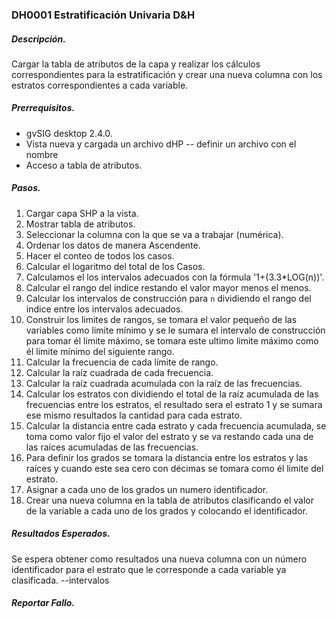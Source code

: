 ### DH0001 Estratificación Univaria D&H
##### Descripción.
Cargar la tabla de atributos de la capa y realizar los cálculos correspondientes para la estratificación y crear una nueva columna con los estratos correspondientes a cada variable.


##### Prerrequisitos.
+ gvSIG desktop 2.4.0.
+ Vista nueva y cargada un archivo dHP  -- definir un archivo con el nombre 
+ Acceso a tabla de atributos.


##### Pasos.
1. Cargar capa SHP a la vista.
2. Mostrar tabla de atributos.
3. Seleccionar la columna con la que se va a trabajar (numérica).
4. Ordenar los datos de manera Ascendente.
5. Hacer el conteo de todos los casos.
6. Calcular el logaritmo del total de los Casos.
7. Calculamos el los intervalos adecuados con la fórmula '1+(3.3*LOG(n))'.
8. Calcular el rango del indice restando el valor mayor menos el menos.
9. Calcular los intervalos de construcción para `n` dividiendo el rango del indice entre los intervalos adecuados.
10. Construir los limites de rangos, se tomara el valor pequeño de las variables como limite mínimo y se le sumara el intervalo de construcción para tomar él limite máximo, se tomara este ultimo limite máximo como él limite mínimo del siguiente rango.
11. Calcular la frecuencia de cada límite de rango.
12. Calcular la raíz cuadrada de cada frecuencia.
13. Calcular la raíz cuadrada acumulada con la raíz de las frecuencias.
14. Calcular los estratos con dividiendo el total de la raíz acumulada de las frecuencias entre los estratos, el resultado sera el estrato 1 y se sumara ese mismo resultados la cantidad para cada estrato.
15. Calcular la distancia entre cada estrato y cada frecuencia acumulada, se toma como valor fijo el valor del estrato y se va restando cada una de las raíces acumuladas de las frecuencias.
16. Para definir los grados se tomara la distancia entre los estratos y las raíces y cuando este sea cero con décimas se tomara como él limite del estrato.
17. Asignar a cada uno de los grados un numero identificador.
18. Crear una nueva columna en la tabla de atributos clasificando el valor de la variable a cada uno de los grados y colocando el identificador. 


##### Resultados Esperados.
Se espera obtener como resultados una nueva columna con un número identificador para el estrato que le corresponde a cada variable ya clasificada.
--intervalos 

##### Reportar Fallo.
